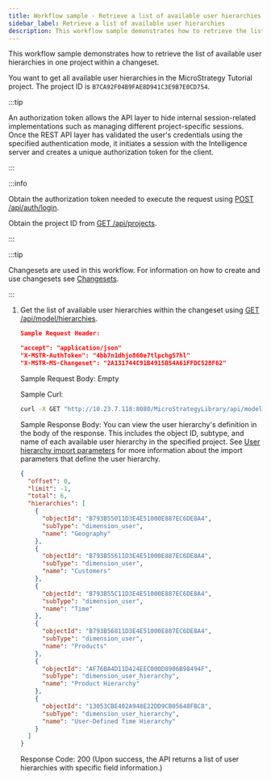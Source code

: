 ```yaml
---
title: Workflow sample - Retrieve a list of available user hierarchies
sidebar_label: Retrieve a list of available user hierarchies
description: This workflow sample demonstrates how to retrieve the list of available user hierarchies in one project within a changeset.
---
```


<Available since="2021 Update 2" />

This workflow sample demonstrates how to retrieve the list of available user hierarchies in one project within a changeset.

You want to get all available user hierarchies in the MicroStrategy Tutorial project. The project ID is `B7CA92F04B9FAE8D941C3E9B7E0CD754`.

:::tip

An authorization token allows the API layer to hide internal session-related implementations such as managing different project-specific sessions. Once the REST API layer has validated the user's credentials using the specified authentication mode, it initiates a session with the Intelligence server and creates a unique authorization token for the client.

:::

:::info

Obtain the authorization token needed to execute the request using [POST /api/auth/login](https://demo.microstrategy.com/MicroStrategyLibrary/api-docs/index.html#/Authentication/postLogin).

Obtain the project ID from [GET /api/projects](https://demo.microstrategy.com/MicroStrategyLibrary/api-docs/index.html#/Projects/getProjects_1).

:::

:::tip

Changesets are used in this workflow. For information on how to create and use changesets see [Changesets](/docs/common-workflows/changesets.md).

:::

1. Get the list of available user hierarchies within the changeset using [GET /api/model/hierarchies](https://demo.microstrategy.com/MicroStrategyLibrary/api-docs/index.html#/User%20Hierarchies/ms-getHierarchies).

   ```json
   Sample Request Header:

   "accept": "application/json"
   "X-MSTR-AuthToken": "4bb7n1dhjo860e7tlpchg57hl"
   "X-MSTR-MS-Changeset": "2A131744C91B4915B54A61FFDC528F62"
   ```

   Sample Request Body: Empty

   Sample Curl:

   ```bash
   curl -X GET "http://10.23.7.118:8080/MicroStrategyLibrary/api/model/hierarchies" -H "accept: application/json" -H "X-MSTR-AuthToken": "4bb7n1dhjo860e7tlpchg57hl" -H "X-MSTR-MS-Changeset: 2A131744C91B4915B54A61FFDC528F62"
   ```

   Sample Response Body: You can view the user hierarchy's definition in the body of the response. This includes the object ID, subtype, and name of each available user hierarchy in the specified project. See [User hierarchy import parameters](./user-hierarchy-import-parameters.md) for more information about the import parameters that define the user hierarchy.

   ```json
   {
     "offset": 0,
     "limit": -1,
     "total": 6,
     "hierarchies": [
       {
         "objectId": "B793B55011D3E4E51000E887EC6DE8A4",
         "subType": "dimension_user",
         "name": "Geography"
       },
       {
         "objectId": "B793B55611D3E4E51000E887EC6DE8A4",
         "subType": "dimension_user",
         "name": "Customers"
       },
       {
         "objectId": "B793B55C11D3E4E51000E887EC6DE8A4",
         "subType": "dimension_user",
         "name": "Time"
       },
       {
         "objectId": "B793B56811D3E4E51000E887EC6DE8A4",
         "subType": "dimension_user",
         "name": "Products"
       },
       {
         "objectId": "AF76BA4D11D424EEC000D8906B98494F",
         "subType": "dimension_user_hierarchy",
         "name": "Product Hierarchy"
       },
       {
         "objectId": "13053CBE402A948E22DD9CB05648FBC8",
         "subType": "dimension_user_hierarchy",
         "name": "User-Defined Time Hierarchy"
       }
     ]
   }
   ```

   Response Code: 200 (Upon success, the API returns a list of user hierarchies with specific field information.)
